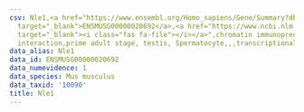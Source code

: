 ```yaml
---
csv: Nle1,<a href="https://www.ensembl.org/Homo_sapiens/Gene/Summary?db=core;g=ENSMUSG00000020692"
  target="_blank">ENSMUSG00000020692</a>,<a href="https://www.ncbi.nlm.nih.gov/pubmed/25450459"
  target="_blank"><i class="fas fa-file"></i></a>",chromatin immunoprecipitation assay,direct
  interaction,prime adult stage, testis, Spermatocyte,,,transcriptional regulation,
data_alias: Nle1
data_id: ENSMUSG00000020692
data_numevidence: 1
data_species: Mus musculus
data_taxid: '10090'
title: Nle1
---
```

